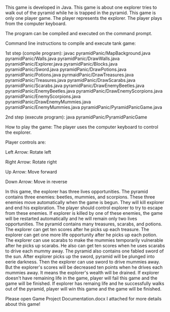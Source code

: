 
This game is developed in Java. This game is about one explorer tries to walk out of the pyramid while he is trapped in the pyramid. This game is only one player game. The player represents the explorer. The player plays from the computer keyboard.

The program can be compiled and executed on the command prompt.

Command line instructions to compile and execute tank game:

1st step (compile program): javac pyramidPanic/MapBackground.java pyramidPanic/Walls.java pyramidPanic/DrawWalls.java pyramidPanic/Explorer.java pyramidPanic/Blocks.java pyramidPanic/Sword.java pyramidPanic/DrawPotions.java pyramidPanic/Potions.java pyrmaidPanic/DrawTreasures.java pyramidPanic/Treasures.java pyramidPanic/DrawScarabs.java pyramidPanic/Scarabs.java pyramidPanic/DrawEnemyBeetles.java pyramidPanic/EnemyBeetles.java pyramidPanic/DrawEnemyScorpions.java pyramidPanic/EnemyScorpions.java
pyramidPanic/DrawEnemyMummies.java pyramidPanic/EnemyMummies.java pyramidPanic/PyramidPanicGame.java

2nd step (execute program): java pyramidPanic/PyramidPanicGame

How to play the game: The player uses the computer keyboard to control the explorer.

Player controls are:

Left Arrow: Rotate left

Right Arrow: Rotate right

Up Arrow: Move forward

Down Arrow: Move in reverse

In this game, the explorer has three lives opportunities. The pyramid contains three enemies: beetles, mummies, and scorpions. These three enemies move automatically when the game is begun. They will kill explorer and end his exploration. The player should control explorer to try to escape from these enemies. If explorer is killed by one of these enemies, the game will be restarted automatically and he will remain only two lives opportunities. The pyramid contains many treasures, scarabs, and potions. The explorer can get ten scores after he picks up each treasure. The explorer can get one more life opportunity after he picks up each potion. The explorer can use scarabs to make the mummies temporarily vulnerable after he picks up scarabs. He also can get ten scores when he uses scarabs to drive each mummy away. The pyramid also contains one fabled sword of the sun. After explorer picks up the sword, pyramid will be plunged into eerie darkness. Then the explorer can use sword to drive mummies away. But the explorer's scores will be decreased ten points when he drives each mummies away. It means the explorer's wealth will be drained. If explorer doesn't have remaining life in the game, player will fail this game and the game will be finished. If explorer has remaing life and he successfully walks out of the pyramid, player will win this game and the game will be finished.

Please open Game Project Documentation.docx I attached for more details about this game!

